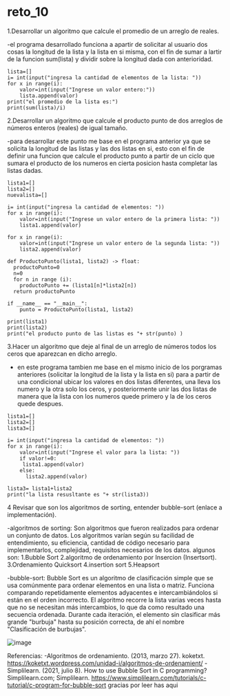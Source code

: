 # reto_10
1.Desarrollar un algoritmo que calcule el promedio de un arreglo de reales.

-el programa desarrollado funciona a apartir de solicitar al usuario dos cosas la longitud de la lista y la lista en si misma, con el fin de sumar a lartir de la funcion sum(lista) y dividir sobre la longitud dada con anterioridad.

```pseudocode
lista=[]
i= int(input("ingresa la cantidad de elementos de la lista: "))
for x in range(i):
    valor=int(input("Ingrese un valor entero:"))
    lista.append(valor)
print("el promedio de la lista es:")
print(sum(lista)/i)
```

2.Desarrollar un algoritmo que calcule el producto punto de dos arreglos de números enteros (reales) de igual tamaño.

-para desarrollar este punto me base en el programa anterior ya que se solicita la longitud de las listas y las dos listas en si, esto con el fin de definir una funcion que calcule el producto punto a partir de un ciclo que sumara el producto de los numeros en cierta posicion hasta completar las listas dadas.

```pseudocode
lista1=[]
lista2=[]
nuevalista=[]

i= int(input("ingresa la cantidad de elementos: "))
for x in range(i):
    valor=int(input("Ingrese un valor entero de la primera lista: "))
    lista1.append(valor)

for x in range(i):
    valor=int(input("Ingrese un valor entero de la segunda lista: "))
    lista2.append(valor)

def ProductoPunto(lista1, lista2) -> float:
  productoPunto=0
  n=0
  for n in range (i):
    productoPunto += (lista1[n]*lista2[n])
  return productoPunto

if __name__ == "__main__":
    punto = ProductoPunto(lista1, lista2)

print(lista1)
print(lista2)
print("el producto punto de las listas es "+ str(punto) )
```

3.Hacer un algoritmo que deje al final de un arreglo de números todos los ceros que aparezcan en dicho arreglo.

- en este programa tambien me base en el mismo inicio de los porgramas anteriores (solicitar la longitud de la lista y la lista en si) para a partir de una condicional ubicar los valores en dos listas diferentes, una lleva los numero y la otra solo los ceros, y posteriormente unir las dos listas de manera que la lista con los numeros quede primero y la de los ceros quede despues.

```pseudocode
lista1=[]
lista2=[]
lista3=[]

i= int(input("ingresa la cantidad de elementos: "))
for x in range(i):
    valor=int(input("Ingrese el valor para la lista: "))
    if valor!=0:
     lista1.append(valor)
    else:
      lista2.append(valor)

lista3= lista1+lista2
print("la lista resusltante es "+ str(lista3))
```
4 Revisar que son los algoritmos de sorting, entender bubble-sort (enlace a implementación).

-algoritmos de sorting:
Son algoritmos que fueron realizados para ordenar un conjunto de datos. Los algoritmos varían según su facilidad de entendimiento, su eficiencia, cantidad de código necesario para implementarlos, complejidad, requisitos necesarios de los datos.
  algunos son:
  1.Bubble Sort
  2.algoritmo de ordenamiento por Insercion (Insertsort).
  3.Ordenamiento Quicksort
  4.insertion sort
  5.Heapsort

-bubble-sort:
Bubble Sort es un algoritmo de clasificación simple que se usa comúnmente para ordenar elementos en una lista o matriz. Funciona comparando repetidamente elementos adyacentes e intercambiándolos si están en el orden incorrecto. El algoritmo recorre la lista varias veces hasta que no se necesitan más intercambios, lo que da como resultado una secuencia ordenada. Durante cada iteración, el elemento sin clasificar más grande "burbuja" hasta su posición correcta, de ahí el nombre "Clasificación de burbujas".

![image](https://github.com/AndresBustamant/reto_10/assets/141858005/4c97b749-2478-41f7-8d70-d215b1f4f6e5)

Referencias:
-Algoritmos de ordenamiento. (2013, marzo 27). koketxt. https://koketxt.wordpress.com/unidad-i/algoritmos-de-ordenamient/
-Simplilearn. (2021, julio 8). How to use Bubble Sort in C programming? Simplilearn.com; Simplilearn. https://www.simplilearn.com/tutorials/c-tutorial/c-program-for-bubble-sort
gracias por leer has aqui 
